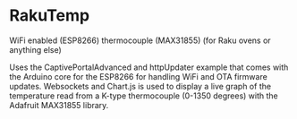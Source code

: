 # RakuTemp
WiFi enabled (ESP8266) thermocouple (MAX31855) (for Raku ovens or anything else)

Uses the CaptivePortalAdvanced and httpUpdater example that comes with the Arduino core for the ESP8266 for handling WiFi and OTA firmware updates. Websockets and Chart.js is used to display a live graph of the temperature read from a K-type thermocouple (0-1350 degrees) with the Adafruit MAX31855 library.
